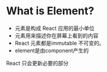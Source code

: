 # What is Element?
 * 元素是构成 React 应用的最小单位
 * 元素用来描述你在屏幕上看到的内容
 * React 元素都是immutable 不可变的。
 * element是由component产生的



React 只会更新必要的部分
